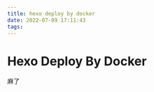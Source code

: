 ```yaml
---
title: hexo deploy by docker
date: 2022-07-09 17:11:43
tags:
---
```




# Hexo Deploy By Docker

麻了
